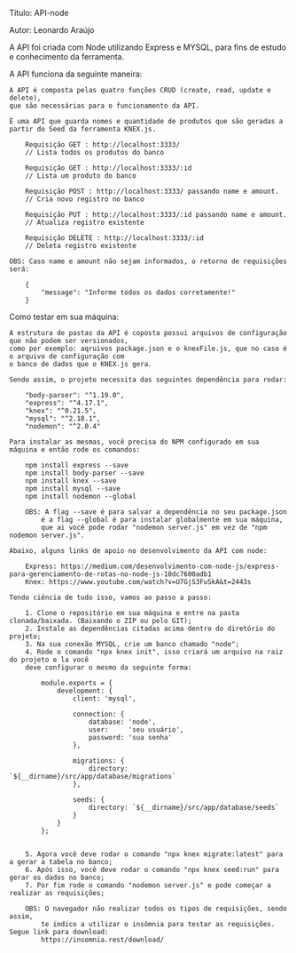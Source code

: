 <p>Título: API-node</p>

<p>Autor: Leonardo Araújo</p>

<p>A API foi criada com Node utilizando Express e MYSQL, para fins de estudo e conhecimento da ferramenta.</p>

<p>A API funciona da seguinte maneira:</p>

    A API é composta pelas quatro funções CRUD (create, read, update e delete),
    que são necessárias para o funcionamento da API.

    É uma API que guarda nomes e quantidade de produtos que são geradas a
    partir do Seed da ferramenta KNEX.js.

        Requisição GET : http://localhost:3333/
        // Lista todos os produtos do banco

        Requisição GET : http://localhost:3333/:id
        // Lista um produto do banco

        Requisição POST : http://localhost:3333/ passando name e amount.
        // Cria novo registro no banco

        Requisição PUT : http://localhost:3333/:id passando name e amount.
        // Atualiza registro existente

        Requisição DELETE : http://localhost:3333/:id
        // Deleta registro existente
    
    OBS: Caso name e amount não sejam informados, o retorno de requisições será:

        {
            "message": "Informe todos os dados corretamente!"
        }

<p>Como testar em sua máquina:</p>

    A estrutura de pastas da API é coposta possui arquivos de configuração que não podem ser versionados,
    como por exemplo: aqruivos package.json e o knexFile.js, que no caso é o arquivo de configuração com
    o banco de dados que o KNEX.js gera.

    Sendo assim, o projeto necessita das seguintes dependência para rodar:

        "body-parser": "^1.19.0",
        "express": "^4.17.1",
        "knex": "^0.21.5",
        "mysql": "^2.18.1",
        "nodemon": "^2.0.4"

    Para instalar as mesmas, você precisa do NPM configurado em sua máquina e então rode os comandos:

        npm install express --save
        npm install body-parser --save
        npm install knex --save
        npm install mysql --save
        npm install nodemon --global

        OBS: A flag --save é para salvar a dependência no seu package.json
            é a flag --global é para instalar globalmente em sua máquina,
            que ai você pode rodar "nodemon server.js" em vez de "npm nodemon server.js".

    Abaixo, alguns links de apoio no desenvolvimento da API com node:

        Express: https://medium.com/desenvolvimento-com-node-js/express-para-gerenciamento-de-rotas-no-node-js-10dc7600adb1
        Knex: https://www.youtube.com/watch?v=U7GjS3FuSkA&t=2443s

    Tendo ciência de tudo isso, vamos ao passo a passo:

        1. Clone o repositório em sua máquina e entre na pasta clonada/baixada. (Baixando o ZIP ou pelo GIT);
        2. Instale as dependências citadas acima dentro do diretório do projeto;
        3. Na sua conexão MYSQL, crie um banco chamado "node";
        4. Rode o comando "npx knex init", isso criará um arquivo na raiz do projeto e la você
        deve configurar o mesmo da seguinte forma:

            module.exports = {
                development: {
                    client: 'mysql',

                    connection: {
                        database: 'node',
                        user:     'seu usuário',
                        password: 'sua senha'
                    },

                    migrations: {
                        directory: `${__dirname}/src/app/database/migrations`
                    },

                    seeds: {
                        directory: `${__dirname}/src/app/database/seeds`
                    }
                }  
            };


        5. Agora você deve rodar o comando "npx knex migrate:latest" para a gerar a tabela no banco;
        6. Após isso, você deve rodar o comando "npx knex seed:run" para gerar os dados no banco;
        7. Por fim rode o comando "nodemon server.js" e pode começar a realizar as requisições;

        OBS: O navegador não realizar todos os tipos de requisições, sendo assim,
            te indico a utilizar o insômnia para testar as requisições. Segue link para download:
            https://insomnia.rest/download/